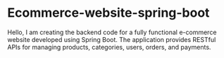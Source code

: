 # Ecommerce-website-spring-boot
Hello, I am creating the backend code for a fully functional e-commerce website developed using Spring Boot. The application provides RESTful APIs for managing products, categories, users, orders, and payments.
